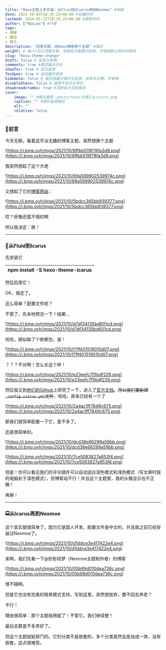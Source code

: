 ```yaml
---
title: "Hexo主题上手实操：从Fluid到Icarus再到Nexmoe" #标题
date: 2021-10-03T10:35:25+08:00 #创建时间
lastmod: 2024-02-12T10:35:25+08:00 #更新时间
author: ["MaxLen"] #作者
tags: 
- 博客
- 建站
- 美化
description: "闲来无聊，给Hexo博客换个主题" #描述
weight: # 输入1可以顶置文章，用来给文章展示排序，不填就默认按时间排序
slug: "hexo-theme-change"
draft: false # 是否为草稿
comments: true #是否展示评论
showToc: true # 显示目录
TocOpen: true # 自动展开目录
hidemeta: false # 是否隐藏文章的元信息，如发布日期、作者等
disableShare: false # 底部不显示分享栏
showbreadcrumbs: true #顶部显示当前路径
cover:
    image: "" #图片路径：posts/tech/文章1/picture.png
    caption: "" #图片底部描述
    alt: ""
    relative: false
---
```


### 🎨前言

今天无聊，看着这平淡无趣的博客主题，突然想换个主题

![https://i.bmp.ovh/imgs/2021/10/6ffbb519f78fa3d9.png](https://i.bmp.ovh/imgs/2021/10/6ffbb519f78fa3d9.png)

我突然想起了这个大佬

![https://i.bmp.ovh/imgs/2021/10/69a599902539974c.png](https://i.bmp.ovh/imgs/2021/10/69a599902539974c.png)

又想起了它的[博客网站](https://blog.whatk.me/)：

![https://i.bmp.ovh/imgs/2021/10/5bdcc365bb939377.png](https://i.bmp.ovh/imgs/2021/10/5bdcc365bb939377.png)

哎？好像还蛮不错的啊

所以我决定：换！

---

### 🚗从Fluid到Icarus

先安装它

| npm install -S hexo-theme-icarus |
| --- |

然后启用它！

OK，搞定了。

这么简单？配置文件呢？

不管了，先本地预览一下！结果…

![https://i.bmp.ovh/imgs/2021/10/d7df34135bd601cd.png](https://i.bmp.ovh/imgs/2021/10/d7df34135bd601cd.png)

哈哈，貌似缺了个依赖包，装！

![https://i.bmp.ovh/imgs/2021/10/f7ff401519010d07.png](https://i.bmp.ovh/imgs/2021/10/f7ff401519010d07.png)

？？？不对啊！怎么长这个样！

![https://i.bmp.ovh/imgs/2021/10/e23eefc7f5bdf226.png](https://i.bmp.ovh/imgs/2021/10/e23eefc7f5bdf226.png)

然后我又到[他们的Github](https://github.com/ppoffice/hexo-theme-icarus)上研究了一下，进入了[官方文档](https://github.com/ppoffice/hexo-theme-icarus)。~~所以我们要新建`_config.icarus.yml`文件~~，哈哈，原来已经有一个了

![https://i.bmp.ovh/imgs/2021/10/2a4ac1ff7849c675.png](https://i.bmp.ovh/imgs/2021/10/2a4ac1ff7849c675.png)

那我们就简单配置一下它，差不多了。

还是很简单的。

![https://i.bmp.ovh/imgs/2021/10/dcd38e66299a59bb.png](https://i.bmp.ovh/imgs/2021/10/dcd38e66299a59bb.png)

![https://i.bmp.ovh/imgs/2021/10/7ce5083827a853f4.png](https://i.bmp.ovh/imgs/2021/10/7ce5083827a853f4.png)

但是！你可以看见我们的评论插件可以自动适应深色模式和浅色模式（写文章时我的电脑处于深色模式），但博客站不行！并且这个主题里，我的头像显示也不正确！

再换！

---

### 🚍从Icarus再到Nexmoe

这个其实就很简单了，因为它是国人开发，配置文件是中文的，并且我之前已经安装过Nexmoe了。

![https://i.bmp.ovh/imgs/2021/10/d1ddce3e417422e4.png](https://i.bmp.ovh/imgs/2021/10/d1ddce3e417422e4.png)

来啊，我们先看一下@折影轻梦（Nexmoe主题制作者）的博客

![https://i.bmp.ovh/imgs/2021/10/05b99d010dea736c.png](https://i.bmp.ovh/imgs/2021/10/05b99d010dea736c.png)

很不辍啊。

但是它也没有完美的暗黑模式支持，写到这里，突然想放弃，要不回去养老？

不行！

理由很简单：那个主题我用腻了！不管它，我们继续整！

最后总算差不多弄好了。

但这个主题就挺邪门的。它的分类不是嵌套的，多个分类竟然会是自成一体，没有嵌套，这点很难受。